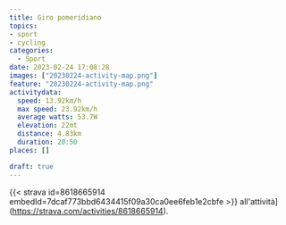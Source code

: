 ```yaml
---
title: Giro pomeridiano
topics:
- sport
- cycling
categories:
  - Sport
date: 2023-02-24 17:08:28
images: ["20230224-activity-map.png"]
feature: "20230224-activity-map.png"
activitydata:
  speed: 13.92km/h
  max speed: 23.92km/h
  average watts: 53.7W
  elevation: 22mt
  distance: 4.83km
  duration: 20:50
places: []

draft: true
---
```






[//]: # ({{< figure src="20230224-activity-map.png" title="map" >}})


{{< strava id=8618665914 embedId=7dcaf773bbd6434415f09a30ca0ee6feb1e2cbfe >}} all'attività](https://strava.com/activities/8618665914).
